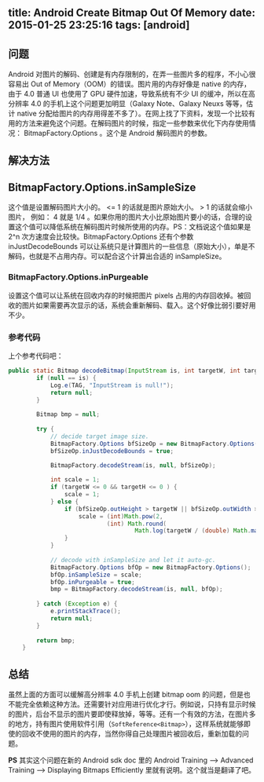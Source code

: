 title: Android Create Bitmap Out Of Memory
date: 2015-01-25 23:25:16
tags: [android]
---

## 问题

Android 对图片的解码、创建是有内存限制的，在弄一些图片多的程序，不小心很容易出 Out of Memory（OOM）的错误。图片用的内存好像是 native 的内存，由于 4.0 普通 UI 也使用了 GPU 硬件加速，导致系统有不少 UI 的缓冲，所以在高分辨率 4.0 的手机上这个问题更加明显（Galaxy Note、Galaxy Neuxs 等等，估计 native 分配给图片的内存用得差不多了）。在网上找了下资料，发现一个比较有用的方法来避免这个问题。在解码图片的时候，指定一些参数来优化下内存使用情况： BitmapFactory.Options 。这个是 Android 解码图片的参数。

## 解决方法

## BitmapFactory.Options.inSampleSize
这个值是设置解码图片大小的。 <= 1 的话就是图片原始大小。 > 1 的话就会缩小图片， 例如： 4 就是 1/4 。如果你用的图片大小比原始图片要小的话，合理的设置这个值可以降低系统在解码图片时候所使用的内存。PS：文档说这个值如果是 2^n 次方速度会比较快。BitmapFactory.Options 还有个参数 inJustDecodeBounds 可以让系统只是计算图片的一些信息（原始大小），单是不解码，也就是不占用内存。可以配合这个计算出合适的 inSampleSize。

### BitmapFactory.Options.inPurgeable
设置这个值可以让系统在回收内存的时候把图片 pixels 占用的内存回收掉。被回收的图片如果需要再次显示的话，系统会重新解码、载入。这个好像比弱引要好用不少。

### 参考代码
上个参考代码吧：

```java
public static Bitmap decodeBitmap(InputStream is, int targetW, int targetH){
		if (null == is) {
			Log.e(TAG, "InputStream is null!");
			return null;
		}
		
	    Bitmap bmp = null;
	    
	    try {
	        // decide target image size.
	        BitmapFactory.Options bfSizeOp = new BitmapFactory.Options();
	        bfSizeOp.inJustDecodeBounds = true;
	        
	        BitmapFactory.decodeStream(is, null, bfSizeOp);

	        int scale = 1;
	        if (targetW <= 0 && targetH <= 0 ) {
	        	scale = 1;
	        } else {
	        	if (bfSizeOp.outHeight > targetW || bfSizeOp.outWidth > targetH) {
	        		scale = (int)Math.pow(2, 
	        				(int) Math.round(
	        						Math.log(targetW / (double) Math.max(bfSizeOp.outHeight, bfSizeOp.outWidth)) / Math.log(0.5)));
	        	}
	        }
	        
	        // decode with inSampleSize and let it auto-gc.
	        BitmapFactory.Options bfOp = new BitmapFactory.Options();
	        bfOp.inSampleSize = scale;
	        bfOp.inPurgeable = true;
	        bmp = BitmapFactory.decodeStream(is, null, bfOp);
	        
	    } catch (Exception e) {
	    	e.printStackTrace();
	    	return null;
	    }
	    
	    return bmp;
	}
```

## 总结

虽然上面的方面可以缓解高分辨率 4.0 手机上创建 bitmap oom 的问题，但是也不能完全依赖这种方法。还需要针对应用进行优化才行。例如说，只持有显示时候的图片，后台不显示的图片要即使释放掉，等等。还有一个有效的方法，在图片多的地方，持有图片使用软件引用（`SoftReference<Bitmap>`），这样系统就能够即使的回收不使用的图片的内存，当然你得自己处理图片被回收后，重新加载的问题。

**PS**
其实这个问题在新的 Android sdk doc 里的 Android Training --> Advanced Training --> Displaying Bitmaps Efficiently 里就有说明。这个就当是翻译了吧。


